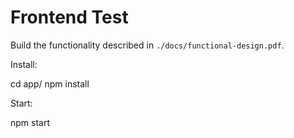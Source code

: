 # Frontend Test

Build the functionality described in `./docs/functional-design.pdf`.


Install: 

cd app/
npm install

Start:

npm start 

